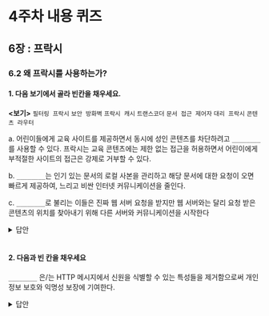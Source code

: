 # 4주차 내용 퀴즈

## 6장 : 프락시

### 6.2 왜 프락시를 사용하는가?

#### 1. 다음 보기에서 골라 빈칸을 채우세요.

**<보기>** `필터링 프락시` `보안 방화벽` `프락시 캐시` `트랜스코더` `문서 접근 제어자` `대리 프락시` `콘텐츠 라우터`

a. 어린이들에게 교육 사이트를 제공하면서 동시에 성인 콘텐츠를 차단하려고 `________`를 사용할 수 있다. 프락시는 교육 콘텐츠에는 제한 없는 접근을 허용하면서 어린이에게 부적절한 사이트의 접근은 강제로 거부할 수 있다.

b. `________`는 인기 있는 문서의 로컬 사본을 관리하고 해당 문서에 대한 요청이 오면 빠르게 제공하여, 느리고 비싼 인터넷 커뮤니케이션을 줄인다.

c. `________`로 불리는 이들은 진짜 웹 서버 요청을 받지만 웹 서버와는 달리 요청 받은 콘텐츠의 위치를 찾아내기 위해 다른 서버와 커뮤니케이션을 시작한다

<details>
<summary>답안</summary>
<div markdown="1">

(a): 필터링 프락시

(b): 프락시 캐시

(c): 대리 프락시(리버스 프락시)

</div>
</details>

<br>

#### 2. 다음과 빈 칸을 채우세요

`________` 은/는 HTTP 메시지에서 신원을 식별할 수 있는 특성들을 제거함으로써 개인 정보 보호와 익명성 보장에 기여한다.

<details>
<summary>답안</summary>
<div markdown="1">

트랜스 코딩

</div>
</details>

 <br>
